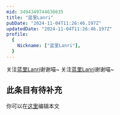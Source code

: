 ```yaml
---
mid: 3494349744638635
title: "蓝里Lanri"
pubDate: "2024-11-04T11:26:46.197Z"
updatedDate: "2024-11-04T11:26:46.197Z"
profile:
  {
    Nickname: ["蓝里Lanri"],
  }
---
```


关注[蓝里Lanri](https://space.bilibili.com/3494349744638635)谢谢喵~ 关注[蓝里Lanri](https://space.bilibili.com/3494349744638635)谢谢喵~

## 此条目有待补充
你可以在[这里](https://github.com/Yuhanawa/VTuber.ICU-Content/edit/master/v/蓝里Lanri/index.md)编辑本文
